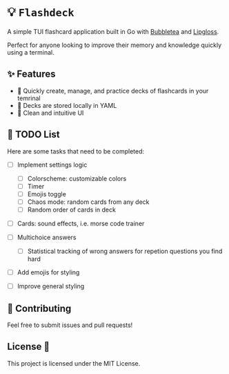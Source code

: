 # 💡 `Flashdeck`
A simple TUI flashcard application built in Go with [Bubbletea](https://github.com/charmbracelet/bubbletea) and [Lipgloss](https://github.com/charmbracelet/lipgloss).  

Perfect for anyone looking to improve their memory and knowledge quickly using a terminal.

## ✨ Features
- 📝 Quickly create, manage, and practice decks of flashcards in your temrinal
- 📂 Decks are stored locally in YAML
- 🌻 Clean and intuitive UI 
<!---
- 🔄 Repeat and review for better retention
- ⏳ Timed sessions for focused learning
- ✔️ Track your progress and improve over time



## 📦 Installation 
1. Clone the repository: `git clone https://github.com/yourusername/flashcards-tui`
2. Run `go install` to install dependencies ⚡


## 🖥️ Usage 
- To start the flashcard session: `flashcards start`
- Search for a specific flashcard: `flashcards search <term> 🔍`
-->
   
## 🚧 TODO List

Here are some tasks that need to be completed:
- [ ] Implement settings logic
  - [ ] Colorscheme: customizable colors
  - [ ] Timer 
  - [ ] Emojis toggle
  - [ ] Chaos mode: random cards from any deck
  - [ ] Random order of cards in deck
- [ ] Cards: sound effects, i.e. morse code trainer 
- [ ] Multichoice answers
  - [ ] Statistical tracking of wrong answers for repetion questions you find hard
- [ ] Add emojis for styling
- [ ] Improve general styling
     

## 🤝 Contributing 
Feel free to submit issues and pull requests!

## License 📜
This project is licensed under the MIT License.
